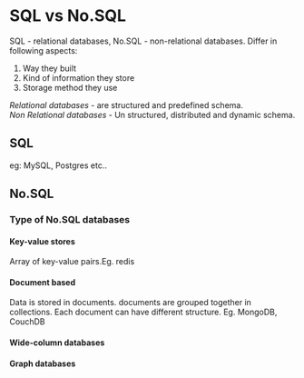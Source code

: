 # SQL vs No.SQL 
SQL - relational databases, No.SQL - non-relational databases.
Differ in following aspects:
1. Way they built
2. Kind of information they store
3. Storage method they use

*Relational databases* -  are structured and predefined schema.<br>
*Non Relational databases* - Un structured, distributed and dynamic schema.

## SQL
eg: MySQL, Postgres etc..

## No.SQL 
### Type of No.SQL databases

#### Key-value stores
Array of key-value pairs.Eg. redis

#### Document based
Data is stored in documents. documents are grouped together in collections. Each document can have different structure.
Eg. MongoDB, CouchDB

#### Wide-column databases

#### Graph databases




